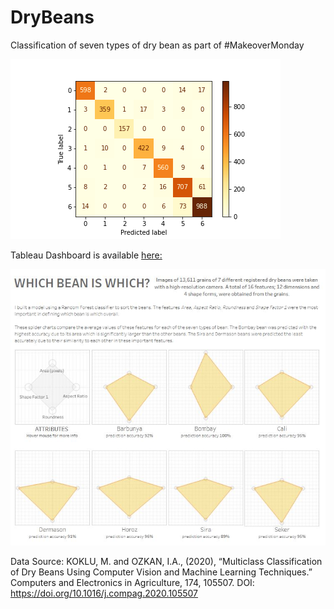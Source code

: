 # DryBeans
Classification of seven types of dry bean as part of #MakeoverMonday

![results of random forest model](https://github.com/ArabellaCM/DryBeans/blob/main/ConfusionMatrix.png)

Tableau Dashboard is available [here:](https://public.tableau.com/profile/arabella.cooper.maddocks#!/vizhome/WhichBeanisWhich)

![Tableau Dashboard](https://github.com/ArabellaCM/DryBeans/blob/main/TableauBeans.JPG)


Data Source:
KOKLU, M. and OZKAN, I.A., (2020), “Multiclass Classification of Dry Beans Using Computer Vision and Machine Learning Techniques.” Computers and Electronics in Agriculture, 174, 105507. DOI: https://doi.org/10.1016/j.compag.2020.105507
